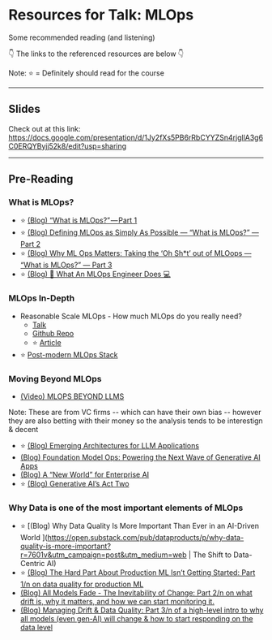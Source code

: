 # Resources for Talk: MLOps

Some recommended reading (and listening)

👇 The links to the referenced resources are below 👇

Note: ⭐ = Definitely should read for the course

---
## Slides
Check out at this link: https://docs.google.com/presentation/d/1Jy2fXs5PB6rRbCYYZSn4rjgllA3g6C0ERQYByjj52k8/edit?usp=sharing

---
## Pre-Reading
### What is MLOps?
* ⭐ [(Blog) “What is MLOps?” — Part 1](https://mikikobazeley.substack.com/p/introducing-the-series-what-is-mlops-feeed4999344)
* ⭐ [(Blog) Defining MLOps as Simply As Possible — “What is MLOps?” — Part 2](https://mikikobazeley.substack.com/p/defining-mlops-as-simply-as-possible-what-is-mlops-part-2-ef00c6f6ed59)
* ⭐ [(Blog) Why ML Ops Matters: Taking the ‘Oh Sh*t’ out of MLOops — “What is MLOps?” — Part 3 ](https://mikikobazeley.substack.com/p/why-ml-ops-matters-taking-the-oh-sh-t-out-of-mloops-what-is-mlops-part-3-1f9fffe10a00)
* ⭐ [(Blog) 🤖 What An MLOps Engineer Does 💻](https://mikikobazeley.substack.com/p/what-an-mlops-engineer-does) 

### MLOps In-Depth
* Reasonable Scale MLOps - How much MLOps do you really need?
  *   [Talk](https://www.youtube.com/watch?v=YeTjgzllGqw&ab_channel=neptune_ai) 
  *   [Github Repo](https://github.com/jacopotagliabue/you-dont-need-a-bigger-boat) 
  *   ⭐ [Article](https://arxiv.org/abs/2107.07346) 
*   ⭐ [Post-modern MLOps Stack](https://towardsdatascience.com/the-post-modern-stack-993ec3b044c1)

### Moving Beyond MLOps
* [(Video) MLOPS BEYOND LLMS](https://youtu.be/XtUGYed6XNE?si=x1ut2wNxAHDSXx2z)

Note: These are from VC firms -- which can have their own bias -- however they are also betting with their money so the analysis tends to be interestign & decent
* ⭐ [(Blog) Emerging Architectures for LLM Applications](https://a16z.com/emerging-architectures-for-llm-applications)
* [(Blog) Foundation Model Ops: Powering the Next Wave of Generative AI Apps](https://foundationcapital.com/foundation-model-ops-powering-the-next-wave-of-generative-ai-apps)
* [(Blog) A “New World” for Enterprise AI](https://foundationcapital.com/a-new-world-for-enterprise-ai/) 
* ⭐ [(Blog) Generative AI’s Act Two](https://www.sequoiacap.com/article/generative-ai-act-two)

### Why Data is one of the most important elements of MLOps
* ⭐ [(Blog) Why Data Quality Is More Important Than Ever in an AI-Driven World ](https://open.substack.com/pub/dataproducts/p/why-data-quality-is-more-important?r=7601v&utm_campaign=post&utm_medium=web | 
The Shift to Data-Centric AI)
* ⭐ [(Blog) The Hard Part About Production ML Isn’t Getting Started: Part 1/n on data quality for production ML](https://mikikobazeley.substack.com/p/data-quality-in-mlops-part-1?r=7601v)
* [(Blog) All Models Fade - The Inevitability of Change: Part 2/n on what drift is, why it matters, and how we can start monitoring it.](https://mikikobazeley.substack.com/p/all-models-fade-the-inevitability?r=7601v)
* [(Blog) Managing Drift & Data Quality: Part 3/n of a high-level intro to why all models (even gen-AI) will change & how to start responding on the data level](https://mikikobazeley.substack.com/p/managing-drift-and-data-quality?r=7601v)
